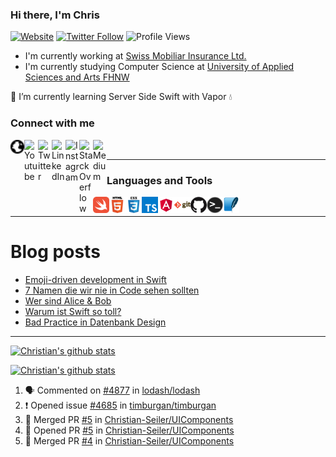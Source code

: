 ### Hi there, I'm Chris

[![Website](https://img.shields.io/website?url=http%3A%2F%2Fwww.christianseiler.ch)](http://www.christianseiler.ch)
[![Twitter Follow](https://img.shields.io/twitter/follow/christerseiler)](https://twitter.com/intent/follow?original_referer=https%3A%2F%2Fgithub.com%2Fchristian-seiler&screen_name=christerseiler)
![Profile Views](https://komarev.com/ghpvc/?username=christian-seiler)

- I'm currently working at [Swiss Mobiliar Insurance Ltd.](www.mobiliar.ch)
- I'm currently studying Computer Science at [University of Applied Sciences and Arts FHNW](www.fhnw.ch)

🌱 I’m currently learning Server Side Swift with Vapor 💧

### Connect with me

[<img  align="left" alt="christianseiler.ch" width="22px" src="https://raw.githubusercontent.com/iconic/open-iconic/master/svg/globe.svg" />][website]
[<img  align="left" alt="Youtube" width="22px" src="https://cdn.jsdelivr.net/npm/simple-icons@v3/icons/youtube.svg" />][youtube]
[<img  align="left" alt="Twitter" width="22px" src="https://cdn.jsdelivr.net/npm/simple-icons@v3/icons/twitter.svg" />][twitter]
[<img  align="left" alt="LinkedIn" width="22px" src="https://cdn.jsdelivr.net/npm/simple-icons@v3/icons/linkedin.svg" />][linkedin]
[<img  align="left" alt="Instagram" width="22px" src="https://cdn.jsdelivr.net/npm/simple-icons@v3/icons/instagram.svg" />][instagram]
[<img  align="left" alt="StackOverflow" width="22px" src="https://cdn.jsdelivr.net/npm/simple-icons@3.0.1/icons/stackoverflow.svg" />][stackoverflow]
[<img  align="left" alt="Medium" width="22px" src="https://cdn.jsdelivr.net/npm/simple-icons@3.0.1/icons/medium.svg" />][medium]

<br>

---

### Languages and Tools

<img  align="left" alt="Swift" width="26px" src="https://raw.githubusercontent.com/github/explore/master/topics/swift/swift.png" />
<img  align="left" alt="HTML5" width="26px" src="https://raw.githubusercontent.com/github/explore/master/topics/html/html.png" />
<img  align="left" alt="CSS3" width="26px" src="https://raw.githubusercontent.com/github/explore/master/topics/css/css.png" />
<img  align="left" alt="TypeScript" width="26px" src="https://raw.githubusercontent.com/github/explore/master/topics/typescript/typescript.png" />
<img  align="left" alt="Angular" width="26px" src="https://raw.githubusercontent.com/github/explore/master/topics/angular/angular.png" />
<img  align="left" alt="Git" width="26px" src="https://raw.githubusercontent.com/github/explore/master/topics/git/git.png" />
<img  align="left" alt="GitHub" width="26px" src="https://raw.githubusercontent.com/github/explore/78df643247d429f6cc873026c0622819ad797942/topics/github/github.png" />
<img  align="left" alt="Terminal" width="26px" src="https://raw.githubusercontent.com/github/explore/master/topics/terminal/terminal.png" />
<img  align="left" alt="SQLite" width="26px" src="https://raw.githubusercontent.com/github/explore/master/topics/sqlite/sqlite.png" />

<br>

---

# Blog posts
<!-- BLOG-POST-LIST:START -->
- [Emoji-driven development in Swift](http://www.christianseiler.ch/emoji-driven-development-in-swift/)
- [7 Namen die wir nie in Code sehen sollten](http://www.christianseiler.ch/7-namen-die-wir-nie-in-code-sehen-sollten/)
- [Wer sind Alice & Bob](http://www.christianseiler.ch/wer-sind-alice-bob/)
- [Warum ist Swift so toll?](http://www.christianseiler.ch/warum-ist-swift-so-toll/)
- [Bad Practice in Datenbank Design](http://www.christianseiler.ch/bad-practice-in-datenbank-design/)
<!-- BLOG-POST-LIST:END -->

---

[![Christian's github stats](https://github-readme-stats.christian-seiler.vercel.app/api?username=christian-seiler&show_icons=true&hide_border=true)](https://github.com/christian-seiler/github-readme-stats)

[![Christian's github stats](https://github-readme-stats.christian-seiler.vercel.app/api/top-langs?username=christian-seiler&show_icons=true&hide_border=true&layout=compact)](https://github.com/christian-seiler/github-readme-stats)

<!--START_SECTION:activity-->
1. 🗣 Commented on [#4877](https://github.com//lodash/lodash/issues/4877) in [lodash/lodash](https://github.com//lodash/lodash)
2. ❗️ Opened issue [#4685](https://github.com//timburgan/timburgan/issues/4685) in [timburgan/timburgan](https://github.com//timburgan/timburgan)
3. 🎉 Merged PR [#5](https://github.com//Christian-Seiler/UIComponents/pull/5) in [Christian-Seiler/UIComponents](https://github.com//Christian-Seiler/UIComponents)
4. 💪 Opened PR [#5](https://github.com//Christian-Seiler/UIComponents/pull/5) in [Christian-Seiler/UIComponents](https://github.com//Christian-Seiler/UIComponents)
5. 🎉 Merged PR [#4](https://github.com//Christian-Seiler/UIComponents/pull/4) in [Christian-Seiler/UIComponents](https://github.com//Christian-Seiler/UIComponents)
<!--END_SECTION:activity-->

[website]: http://www.christianseiler.ch
[twitter]: https://twitter.com/christerseiler
[youtube]: https://www.youtube.com/channel/UCQ8TLB8zAYGHbgUkdpQNyaA
[instagram]: https://www.instagram.com/christerseiler/
[linkedin]: https://linkedin.com/in/christian-seiler
[stackoverflow]: https://stackoverflow.com/users/2807608/christian-seiler
[medium]: https://medium.com/@chrisseiler
